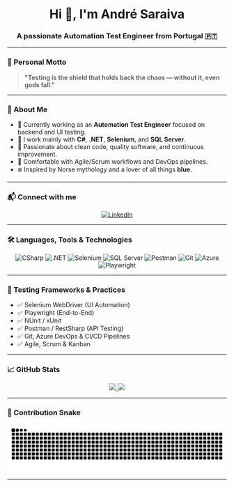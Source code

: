 <h1 align="center">Hi 👋, I'm André Saraiva</h1>
<h3 align="center">A passionate Automation Test Engineer from Portugal 🇵🇹</h3>

---

### 🎯 Personal Motto
> **"Testing is the shield that holds back the chaos — without it, even gods fall."**

---

### 🌟 About Me
- 🧠 Currently working as an **Automation Test Engineer** focused on backend and UI testing.
- 💬 I work mainly with **C#**, **.NET**, **Selenium**, and **SQL Server**.
- 🚀 Passionate about clean code, quality software, and continuous improvement.
- 🔄 Comfortable with Agile/Scrum workflows and DevOps pipelines.
- ❄️ Inspired by Norse mythology and a lover of all things **blue**.

---

### 📬 Connect with me
<p align="center">
  <a href="https://www.linkedin.com/in/andré-goncalves-saraiva" target="_blank">
    <img src="https://raw.githubusercontent.com/rahuldkjain/github-profile-readme-generator/master/src/images/icons/Social/linked-in-alt.svg" alt="LinkedIn" height="40" width="40" />
  </a>
</p>

---

### 🛠️ Languages, Tools & Technologies
<p align="center">
  <img src="https://img.shields.io/badge/CSharp-239120?style=for-the-badge&logo=csharp&logoColor=white" alt="CSharp" />
  <img src="https://img.shields.io/badge/.NET-512BD4?style=for-the-badge&logo=dotnet&logoColor=white" alt=".NET" />
  <img src="https://img.shields.io/badge/Selenium-43B02A?style=for-the-badge&logo=selenium&logoColor=white" alt="Selenium" />
  <img src="https://img.shields.io/badge/SQL_Server-CC2927?style=for-the-badge&logo=microsoftsqlserver&logoColor=white" alt="SQL Server" />
  <img src="https://img.shields.io/badge/Postman-FF6C37?style=for-the-badge&logo=postman&logoColor=white" alt="Postman" />
  <img src="https://img.shields.io/badge/Git-F05032?style=for-the-badge&logo=git&logoColor=white" alt="Git" />
  <img src="https://img.shields.io/badge/Azure-0078D4?style=for-the-badge&logo=microsoftazure&logoColor=white" alt="Azure" />
  <img src="https://img.shields.io/badge/Playwright-2B2E3A?style=for-the-badge&logo=playwright&logoColor=green" alt="Playwright" />
</p>

---

### 🧪 Testing Frameworks & Practices
- ✅ Selenium WebDriver (UI Automation)
- ✅ Playwright (End-to-End)
- ✅ NUnit / xUnit
- ✅ Postman / RestSharp (API Testing)
- ✅ Git, Azure DevOps & CI/CD Pipelines
- ✅ Agile, Scrum & Kanban

---

### 📈 GitHub Stats
<div align="center">
  <a href="https://github.com/AndreSaraiva012">
    <img height="160em" src="https://github-readme-stats.vercel.app/api?username=AndreSaraiva012&show_icons=true&theme=github_dark&include_all_commits=true&count_private=true"/>
    <img height="160em" src="https://github-readme-stats.vercel.app/api/top-langs/?username=AndreSaraiva012&layout=compact&langs_count=7&theme=github_dark"/>
  </a>
</div>

---

### 🐍 Contribution Snake
<div align="center">
  <img src="https://raw.githubusercontent.com/AndreSaraiva012/AndreSaraiva012/output/github-contribution-grid-snake.svg" alt="snake animation" />
</div>

---
